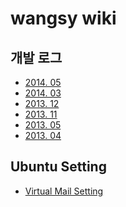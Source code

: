 wangsy wiki
===========

개발 로그
--------
- [2014. 05](dev-logs/201405)
- [2014. 03](dev-logs/201403)
- [2013. 12](dev-logs/201312)
- [2013. 11](dev-logs/201311)
- [2013. 05](dev-logs/201305)
- [2013. 04](dev-logs/201304)

Ubuntu Setting
---------------
- [Virtual Mail Setting](ubuntu/setting-virtual-mail)
